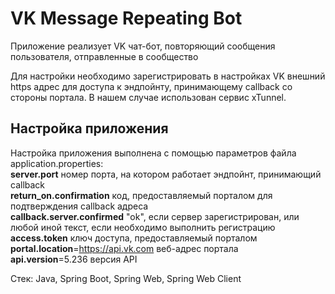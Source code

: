# VK Message Repeating Bot

Приложение реализует VK чат-бот, повторяющий сообщения пользователя, отправленные в сообщество

Для настройки необходимо зарегистрировать в настройках VK внешний https адрес для доступа к эндпойнту, принимающему callback со стороны портала. В нашем случае использован сервис xTunnel.

## Настройка приложения
Настройка приложения выполнена с помощью параметров файла application.properties:<br>
**server.port** номер порта, на котором работает эндпойнт, принимающий callback
<br>**return_on.confirmation** код, предоставляемый порталом для подтверждения callback адреса
<br>**callback.server.confirmed** "ok", если сервер зарегистрирован, или любой иной текст, если необходимо выполнить регистрацию
<br>**access.token** ключ доступа, предоставляемый порталом
<br>**portal.location**=https://api.vk.com веб-адрес портала
<br>**api.version**=5.236 версия API

Стек: Java, Spring Boot, Spring Web, Spring Web Client


